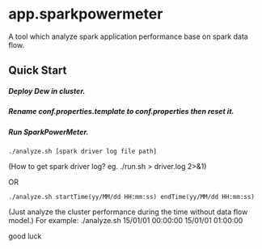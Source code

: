 app.sparkpowermeter
==============
A tool which analyze spark application performance base on spark data flow.

Quick Start
---------------
##### Deploy Dew in cluster.
##### Rename conf.properties.template to conf.properties then reset it.
##### Run SparkPowerMeter.

    ./analyze.sh [spark driver log file path]
(How to get spark driver log? eg. ./run.sh > driver.log 2>&1)

OR

    ./analyze.sh startTime(yy/MM/dd HH:mm:ss) endTime(yy/MM/dd HH:mm:ss)
(Just analyze the cluster performance during the time without data flow model.)
For example:
    ./analyze.sh 15/01/01 00:00:00 15/01/01 01:00:00


good luck

